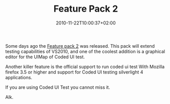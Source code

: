 ﻿---
title: "Feature Pack 2"
description: ""
date: 2010-11-22T10:00:37+02:00
draft: false
tags: [VS2010]
categories: [Testing]
---
Some days ago the [Feature pack 2](http://blogs.msdn.com/b/vstsue/archive/2010/11/16/visual-studio-2010-feature-pack-2-expands-test-capabilities-and-includes-code-visualization-modeling-tools-from-previous-feature-pack.aspx) was released. This pack will extend testing capabilities of VS2010, and one of the coolest addition is a graphical editor for the UIMap of Coded UI test.

Another killer feature is the official support to run coded ui test With Mozilla firefox 3.5 or higher and support for Coded UI testing silverlight 4 applications.

If you are using Coded UI Test you cannot miss it.

Alk.

